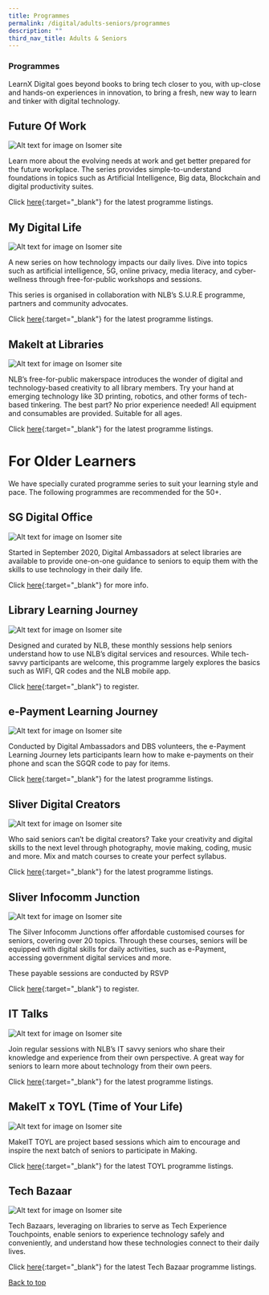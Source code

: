```yaml
---
title: Programmes
permalink: /digital/adults-seniors/programmes
description: ""
third_nav_title: Adults & Seniors
---
```

<style type="text/css">
/* Links */
.content a { color: #322987; }
.content a:focus,
.content a:hover { color: #28216c; }

/* Button Outline */
.bp-button { padding-left: 1.5rem; padding-right: 1.5rem; }
.bp-button.is-primary-outline { border: 1px solid #322987; color: #322987; background-color: transparent; text-decoration: none; }
.bp-button.is-primary-outline:focus,
.bp-button.is-primary-outline:hover { border: 1px solid #322987; color: #cff2e8; background-color: #322987; text-decoration: none; }

/* Responsive Iframe */
.responsive-iframe { position: absolute; top: 0; left: 0; bottom: 0; right: 0; width: 100%; height: 100%; }
.responsive-iframe-container { position: relative; overflow: hidden; width: 100%; }
.responsive-iframe-container.ratio-16by9 { padding-top: 56.25%; }
.responsive-iframe-container.ratio-4by3 { padding-top: 75%; }
.responsive-iframe-container.ratio-3by2 { padding-top: 66.66%; }
.responsive-iframe-container.ratio-1by1 { padding-top: 100%; }
</style>
### **Programmes**
LearnX Digital goes beyond books to bring tech closer to you, with up-close and hands-on experiences in innovation, to bring a fresh, new way to learn and tinker with digital technology.

## **Future Of Work**

![Alt text for image on Isomer site](/images/digital/Digital-Prog-AS-01.jpg)

Learn more about the evolving needs at work and get better prepared for the future workplace. The series provides simple-to-understand foundations in topics such as Artificial Intelligence, Big data, Blockchain and digital productivity suites.

Click [here](https://go.gov.sg/nlbfow){:target="_blank"} for the latest programme listings.

## **My Digital Life**
![Alt text for image on Isomer site](/images/digital/Digital-Prog-AS-02.jpg)

A new series on how technology impacts our daily lives. Dive into topics such as artificial intelligence, 5G, online privacy, media literacy, and cyber-wellness through free-for-public workshops and sessions. 

This series is organised in collaboration with NLB’s S.U.R.E programme, partners and community advocates. 

Click [here](https://go.gov.sg/nlbmdl){:target="_blank"} for the latest programme listings.

## **MakeIt at Libraries** 
![Alt text for image on Isomer site](/images/digital/Digital-Prog-AS-MakeIT-at-Libraries.png)

NLB’s free-for-public makerspace introduces the wonder of digital and technology-based creativity to all library members. Try your hand at emerging technology like 3D printing, robotics, and other forms of tech-based tinkering. The best part? No prior experience needed! All equipment and consumables are provided. Suitable for all ages.

Click [here](https://go.gov.sg/nlb-makeit-events){:target="_blank"} for the latest programme listings.


# **For Older Learners**

We have specially curated programme series to suit your learning style and pace. The following programmes are recommended for the 50+.

## **SG Digital Office**
![Alt text for image on Isomer site](/images/digital/Digital-Prog-AS-Seniors_SDO.jpg)

Started in September 2020, Digital Ambassadors at select libraries are available to provide one-on-one guidance to seniors to equip them with the skills to use technology in their daily life. 

Click [here](https://www.imda.gov.sg/en/seniorsgodigital/Learn/Guided-Learning/SG-Digital-Community-Hubs){:target="_blank"} for more info.

## **Library Learning Journey**
![Alt text for image on Isomer site](/images/digital/Digital-Prog-AS-Placeholder-05a.png)

Designed and curated by NLB, these monthly sessions help seniors understand how to use NLB’s digital services and resources. While tech-savvy participants are welcome, this programme largely explores the basics such as WIFI, QR codes and the NLB mobile app. 

Click [here](https://www.imda.gov.sg/en/seniorsgodigital/Learn/Guided-Learning/Learning-Journeys){:target="_blank"} to register.

## **e-Payment Learning Journey**
![Alt text for image on Isomer site](/images/digital/Digital-Prog-AS-Placeholder-05.png)

Conducted by Digital Ambassadors and DBS volunteers, the e-Payment Learning Journey lets participants learn how to make e-payments on their phone and scan the SGQR code to pay for items.

Click [here](https://www.eventbrite.sg/o/golibrary-national-library-board-singapore-26735252849){:target="_blank"} for the latest programme listings. 


## **Sliver Digital Creators**
![Alt text for image on Isomer site](/images/digital/Digital-Prog-Seniors_SDC_TBC.jpg)

Who said seniors can’t be digital creators? Take your creativity and digital skills to the next level through photography, movie making, coding, music and more. Mix and match courses to create your perfect syllabus.

Click [here](https://www.eventbrite.sg/o/golibrary-national-library-board-singapore-26735252849){:target="_blank"} for the latest programme listings.

## **Sliver Infocomm Junction**
![Alt text for image on Isomer site](/images/digital/Digital-Prog-Seniors_SIJ_TBC.jpg)

The Silver Infocomm Junctions offer affordable customised courses for seniors, covering over 20 topics. Through these courses, seniors will be equipped with digital skills for daily activities, such as e-Payment, accessing government digital services and more. 

These payable sessions are conducted by RSVP

Click [here](https://www.eventbrite.sg/o/golibrary-national-library-board-singapore-26735252849){:target="_blank"} to register. 


## **IT Talks**
![Alt text for image on Isomer site](/images/digital/Digital-Prog-AS-07.JPG)

Join regular sessions with NLB’s IT savvy seniors who share their knowledge and experience from their own perspective. A great way for seniors to learn more about technology from their own peers.

Click [here](https://www.eventbrite.sg/o/golibrary-national-library-board-singapore-26735252849){:target="_blank"} for the latest programme listings.

## **MakeIT x TOYL (Time of Your Life)**
![Alt text for image on Isomer site](/images/digital/Digital-Prog-Seniors_makeITTOYL.jpg)

MakeIT TOYL are project based sessions which aim to encourage and inspire the next batch of seniors to participate in Making. 

Click [here](https://www.eventbrite.sg/o/golibrary-national-library-board-singapore-26735252849){:target="_blank"} for the latest TOYL programme listings.

## **Tech Bazaar**
![Alt text for image on Isomer site](/images/digital/Digital-Prog-Seniors_Techbazaar.jpg)

Tech Bazaars, leveraging on libraries to serve as Tech Experience Touchpoints, enable seniors to experience technology safely and conveniently, and understand how these technologies connect to their daily lives.

Click [here](https://www.eventbrite.sg/o/golibrary-national-library-board-singapore-26735252849){:target="_blank"} for the latest Tech Bazaar programme listings.

<p class="has-text-right margin--top--xl"><a href="#main-content">Back to top</a></p>